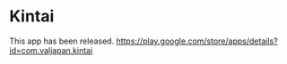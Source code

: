 # Kintai
This app has been released.
https://play.google.com/store/apps/details?id=com.valjapan.kintai

